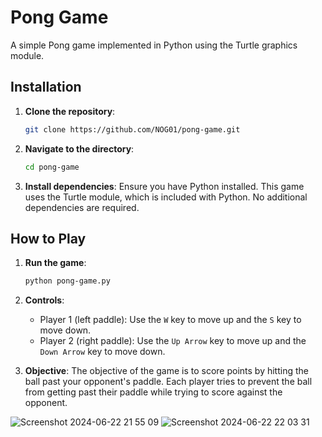 # Pong Game

A simple Pong game implemented in Python using the Turtle graphics module.

## Installation

1. **Clone the repository**:
    ```sh
    git clone https://github.com/NOG01/pong-game.git
    ```
2. **Navigate to the directory**:
    ```sh
    cd pong-game
    ```
3. **Install dependencies**:
    Ensure you have Python installed. This game uses the Turtle module, which is included with Python. No additional dependencies are required.

## How to Play

1. **Run the game**:
    ```sh
    python pong-game.py
    ```

2. **Controls**:
    - Player 1 (left paddle): Use the `W` key to move up and the `S` key to move down.
    - Player 2 (right paddle): Use the `Up Arrow` key to move up and the `Down Arrow` key to move down.

3. **Objective**:
    The objective of the game is to score points by hitting the ball past your opponent's paddle. Each player tries to prevent the ball from getting past their paddle while trying to score against the opponent.
   
![Screenshot 2024-06-22 21 55 09](https://github.com/NOG01/pong-game/assets/86392886/1c1e4156-f125-4386-a86c-773c8250cd68)
![Screenshot 2024-06-22 22 03 31](https://github.com/NOG01/pong-game/assets/86392886/2aab0664-55fa-4551-bf4c-a5421423631c)
